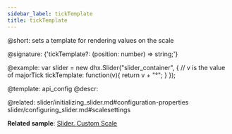 ```yaml
---
sidebar_label: tickTemplate
title: tickTemplate
---          
```


@short: sets a template for rendering values on the scale

@signature: {'tickTemplate?: (position: number) => string;'}

@example: 
var slider = new dhx.Slider("slider_container", { 
	// v is the value of majorTick
    tickTemplate: function(v){
        return v + "°";
    } 
});


@template:	api_config
@descr: 


@related: slider/initializing_slider.md#configuration-properties
slider/configuring_slider.md#scalesettings

**Related sample**: [Slider. Custom Scale](https://snippet.dhtmlx.com/jsfxnplp)
